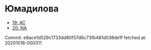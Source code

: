 # Юмадилова
- [19: AC](19.md)
- [20: NA](20.md)

Commit: e8ace1d529c1733dd80f57d6c73fb481d038de1f
 fetched at: 20201016-000311
